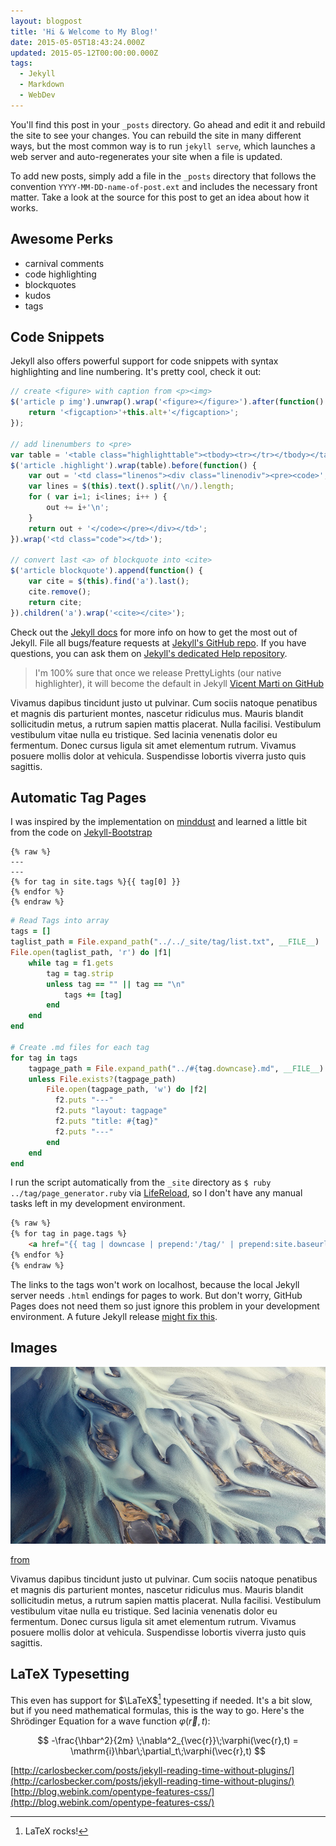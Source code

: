 ```yaml
---
layout: blogpost
title: 'Hi & Welcome to My Blog!'
date: 2015-05-05T18:43:24.000Z
updated: 2015-05-12T00:00:00.000Z
tags:
  - Jekyll
  - Markdown
  - WebDev
---
```


You'll find this post in your `_posts` directory. Go ahead and edit it and rebuild the site to see your changes. You can rebuild the site in many different ways, but the most common way is to run `jekyll serve`, which launches a web server and auto-regenerates your site when a file is updated.

To add new posts, simply add a file in the `_posts` directory that follows the convention `YYYY-MM-DD-name-of-post.ext` and includes the necessary front matter. Take a look at the source for this post to get an idea about how it works.

## Awesome Perks
- carnival comments
- code highlighting
- blockquotes
- kudos
- tags

## Code Snippets
Jekyll also offers powerful support for code snippets with syntax highlighting and line numbering. It's pretty cool, check it out:

```js
// create <figure> with caption from <p><img>
$('article p img').unwrap().wrap('<figure></figure>').after(function() {
    return '<figcaption>'+this.alt+'</figcaption>';
});

// add linenumbers to <pre>
var table = '<table class="highlighttable"><tbody><tr></tr></tbody></table>';
$('article .highlight').wrap(table).before(function() {
    var out = '<td class="linenos"><div class="linenodiv"><pre><code>';
    var lines = $(this).text().split(/\n/).length;
    for ( var i=1; i<lines; i++ ) {
        out += i+'\n';
    }
    return out + '</code></pre></div></td>';
}).wrap('<td class="code"></td>');

// convert last <a> of blockquote into <cite>
$('article blockquote').append(function() {
    var cite = $(this).find('a').last();
    cite.remove();
    return cite;
}).children('a').wrap('<cite></cite>');
```

Check out the [Jekyll docs][jekyll] for more info on how to get the most out of Jekyll. File all bugs/feature requests at [Jekyll's GitHub repo][jekyll-gh]. If you have questions, you can ask them on [Jekyll's dedicated Help repository][jekyll-help].

> I'm 100% sure that once we release PrettyLights (our native highlighter), it will become the default in Jekyll [Vicent Marti on GitHub](https://github.com/github/pages-gem/pull/79)

Vivamus dapibus tincidunt justo ut pulvinar. Cum sociis natoque penatibus et magnis dis parturient montes, nascetur ridiculus mus. Mauris blandit sollicitudin metus, a rutrum sapien mattis placerat. Nulla facilisi. Vestibulum vestibulum vitae nulla eu tristique. Sed lacinia venenatis dolor eu fermentum. Donec cursus ligula sit amet elementum rutrum. Vivamus posuere mollis dolor at vehicula. Suspendisse lobortis viverra justo quis sagittis.

## Automatic Tag Pages
I was inspired by the implementation on [minddust](http://www.minddust.com/post/tags-and-categories-on-github-pages/) and learned a little bit from the code on  [Jekyll-Bootstrap](https://github.com/plusjade/jekyll-bootstrap/)

```
{% raw %}
---
---
{% for tag in site.tags %}{{ tag[0] }}
{% endfor %}
{% endraw %}
```

```ruby
# Read Tags into array
tags = []
taglist_path = File.expand_path("../../_site/tag/list.txt", __FILE__)
File.open(taglist_path, 'r') do |f1|
    while tag = f1.gets
        tag = tag.strip
        unless tag == "" || tag == "\n"
            tags += [tag]
        end
    end
end

# Create .md files for each tag
for tag in tags
    tagpage_path = File.expand_path("../#{tag.downcase}.md", __FILE__)
    unless File.exists?(tagpage_path)
        File.open(tagpage_path, 'w') do |f2|
          f2.puts "---"
          f2.puts "layout: tagpage"
          f2.puts "title: #{tag}"
          f2.puts "---"
        end
    end
end
```

I run the script automatically from the `_site` directory as `$ ruby ../tag/page_generator.ruby` via [LifeReload](http://livereload.com), so I don't have any manual tasks left in my development environment.

```html
{% raw %}
{% for tag in page.tags %}
    <a href="{{ tag | downcase | prepend:'/tag/' | prepend:site.baseurl }}">{{ tag }}</a>
{% endfor %}
{% endraw %}
```

The links to the tags won't work on localhost, because the local Jekyll server needs `.html` endings for pages to work. But don't worry, GitHub Pages does not need them so just ignore this problem in your development environment. A future Jekyll release [might fix this](http://jekyllrb.com/docs/permalinks/index.html#extensionless-permalinks).

## Images
![The inspiration for the color scheme of this blog](/assets/img/color-sheme.jpg)

[from](http://palettes.co/post/75914098457/photo-by-emmanuel-coupe)

Vivamus dapibus tincidunt justo ut pulvinar. Cum sociis natoque penatibus et magnis dis parturient montes, nascetur ridiculus mus. Mauris blandit sollicitudin metus, a rutrum sapien mattis placerat. Nulla facilisi. Vestibulum vestibulum vitae nulla eu tristique. Sed lacinia venenatis dolor eu fermentum. Donec cursus ligula sit amet elementum rutrum. Vivamus posuere mollis dolor at vehicula. Suspendisse lobortis viverra justo quis sagittis.

## LaTeX Typesetting
This even has support for $\LaTeX$[^1] typesetting if needed. It's a bit slow, but if you need mathematical formulas, this is the way to go. Here's the Shrödinger Equation for a wave function $\varphi(\vec{r},t)$:

$$ -\frac{\hbar^2}{2m} \;\nabla^2_{\vec{r}}\;\varphi(\vec{r},t) = \mathrm{i}\hbar\;\partial_t\;\varphi(\vec{r},t) $$

[^1]: LaTeX rocks!

[http://carlosbecker.com/posts/jekyll-reading-time-without-plugins/](http://carlosbecker.com/posts/jekyll-reading-time-without-plugins/) [http://blog.webink.com/opentype-features-css/](http://blog.webink.com/opentype-features-css/)

[jekyll]: http://jekyllrb.com
[jekyll-gh]: https://github.com/jekyll/jekyll
[jekyll-help]: https://github.com/jekyll/jekyll-help
